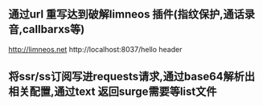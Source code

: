 ## 通过url 重写达到破解limneos 插件(指纹保护,通话录音,callbarxs等)
http://limneos.net http://localhost:8037/hello header 

## 将ssr/ss订阅写进requests请求,通过base64解析出相关配置,通过text 返回surge需要等list文件
